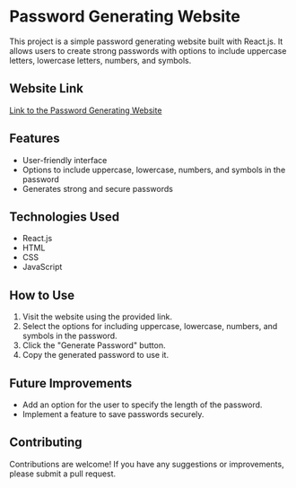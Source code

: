 # Password Generating Website

This project is a simple password generating website built with React.js. It allows users to create strong passwords with options to include uppercase letters, lowercase letters, numbers, and symbols.

## Website Link

[Link to the Password Generating Website](https://harivignesh-33.github.io/Password-Generator/)

## Features

- User-friendly interface
- Options to include uppercase, lowercase, numbers, and symbols in the password
- Generates strong and secure passwords

## Technologies Used

- React.js
- HTML
- CSS
- JavaScript

## How to Use

1. Visit the website using the provided link.
2. Select the options for including uppercase, lowercase, numbers, and symbols in the password.
3. Click the "Generate Password" button.
4. Copy the generated password to use it.

## Future Improvements

- Add an option for the user to specify the length of the password.
- Implement a feature to save passwords securely.

## Contributing

Contributions are welcome! If you have any suggestions or improvements, please submit a pull request.
